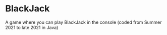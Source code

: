# BlackJack
A game where you can play BlackJack in the console (coded from Summer 2021 to late 2021 in Java)
